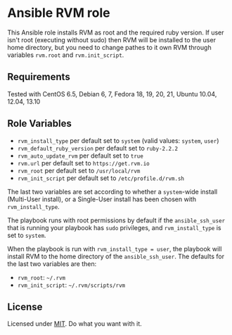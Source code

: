Ansible RVM role
===

This Ansible role installs RVM as root and the required ruby version. If user isn't root (executing without sudo) then RVM will be installed to the user home directory, but you need to change pathes to it own RVM through variables `rvm.root` and `rvm.init_script`.

Requirements
------------
Tested with CentOS 6.5, Debian 6, 7, Fedora 18, 19, 20, 21, Ubuntu 10.04, 12.04, 13.10

Role Variables
--------------
- `rvm_install_type` per default set to `system` (valid values: `system`, `user`)
- `rvm_default_ruby_version` per default set to `ruby-2.2.2`
- `rvm_auto_update_rvm` per default set to `true`
- `rvm.url` per default set to `https://get.rvm.io`
- `rvm_root` per default set to `/usr/local/rvm`
- `rvm_init_script` per default set to `/etc/profile.d/rvm.sh`

The last two variables are set according to whether a `system`-wide install (Multi-User install), or a Single-User install has been chosen with `rvm_install_type`.

The playbook runs with root permissions by default if the `ansible_ssh_user` that is running your playbook has `sudo` privileges, and `rvm_install_type` is set to `system`.

When the playbook is run with `rvm_install_type = user`, the playbook will install RVM to the home directory of the `ansible_ssh_user`.  The defaults for the last two variables are then:

- `rvm_root`: `~/.rvm`
- `rvm_init_script`: `~/.rvm/scripts/rvm`

License
-------
Licensed under [MIT](https://github.com/newmen/rvm/blob/master/LICENSE). Do what you want with it.
